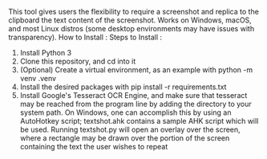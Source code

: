 This tool gives users the flexibility to require a screenshot and replica to the clipboard the text content of the screenshot. Works on Windows, macOS, and most Linux distros (some desktop environments may have issues with transparency).
How to Install :
Steps to Install :
1. Install Python 3 
2. Clone this repository, and cd into it 
3. (Optional) Create a virtual environment, as an example with python -m venv .venv 
4. Install the desired packages with pip install -r requirements.txt 
5. Install Google's Tesseract OCR Engine, and make sure that tesseract may be reached from the program line by adding the directory to your system  path.
On Windows, one can accomplish this by using an AutoHotkey script; textshot.ahk contains a sample AHK script which will be used.
Running textshot.py will open an overlay over the screen, where a rectangle may be drawn over the portion of the screen containing the text the user wishes to repeat
